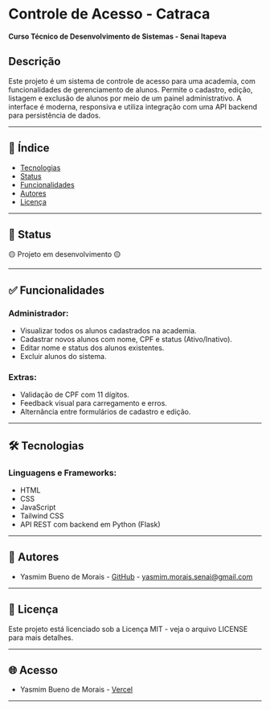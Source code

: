 
# Controle de Acesso - Catraca 
**Curso Técnico de Desenvolvimento de Sistemas - Senai Itapeva**

## Descrição  
Este projeto é um sistema de controle de acesso para uma academia, com funcionalidades de gerenciamento de alunos. Permite o cadastro, edição, listagem e exclusão de alunos por meio de um painel administrativo. A interface é moderna, responsiva e utiliza integração com uma API backend para persistência de dados.

---

## 📑 Índice  
- [Tecnologias](#tecnologias)  
- [Status](#status)  
- [Funcionalidades](#funcionalidades)  
- [Autores](#autores)  
- [Licença](#licença)

---

## 🚧 Status  
🟡 Projeto em desenvolvimento 🟡

---

## ✅ Funcionalidades  

### Administrador:
- Visualizar todos os alunos cadastrados na academia.
- Cadastrar novos alunos com nome, CPF e status (Ativo/Inativo).
- Editar nome e status dos alunos existentes.
- Excluir alunos do sistema.

### Extras:
- Validação de CPF com 11 dígitos.
- Feedback visual para carregamento e erros.
- Alternância entre formulários de cadastro e edição.

---

## 🛠 Tecnologias  

### Linguagens e Frameworks:  
- HTML  
- CSS  
- JavaScript  
- Tailwind CSS  
- API REST com backend em Python (Flask)

---

## 👥 Autores  
- Yasmim Bueno de Morais - [GitHub](hhttps://github.com/YMorais/) - yasmim.morais.senai@gmail.com

---

## 📄 Licença  
Este projeto está licenciado sob a Licença MIT - veja o arquivo LICENSE para mais detalhes.

---

## 🌐 Acesso  
- Yasmim Bueno de Morais - [Vercel](https://catraca-admin.vercel.app/)

---

